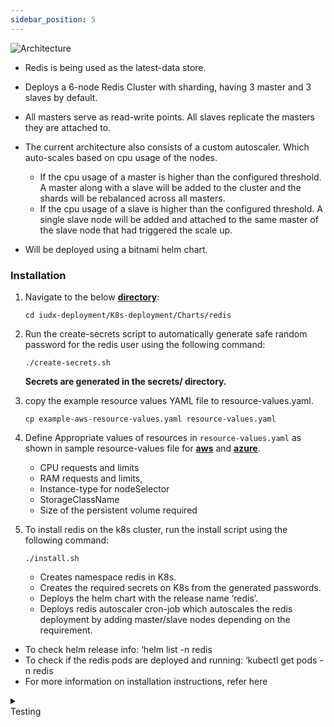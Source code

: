 ```yaml
---
sidebar_position: 5
---
```


<div class="img_background">
<div style={{textAlign: 'center'}}>


![Architecture](https://s3-ap-south-1-docs-resources.s3.ap-south-1.amazonaws.com/IUDX-resources/Redis.png)
</div></div>
 

- Redis is being used as the latest-data store.
- Deploys a 6-node Redis Cluster with sharding, having 3 master and 3 slaves by default.

- All masters serve as read-write points. All slaves replicate the masters they are attached to.
- The current architecture also consists of a custom autoscaler. Which auto-scales based on cpu usage of the nodes. 
    - If the cpu usage of a master is higher than the configured threshold. A master along with a slave will be added to the cluster and the shards will be rebalanced across all masters.
    - If the cpu usage of a slave is higher than the configured threshold. A single slave node will be added and attached to the same master of the slave node that had triggered the scale up.
- Will be deployed using a bitnami helm chart.



### Installation

1. Navigate to the below **[directory](https://github.com/datakaveri/iudx-deployment/tree/5.0.0/K8s-deployment/Charts/redis)**:

    ```
    cd iudx-deployment/K8s-deployment/Charts/redis
    ```

2. Run the create-secrets script to automatically generate safe random password for the redis user using the following command:

    ```
    ./create-secrets.sh
    ```
    **Secrets are generated in the secrets/ directory.**

3. copy the example resource values YAML file to resource-values.yaml.
    
    ```
    cp example-aws-resource-values.yaml resource-values.yaml
    ```

4. Define Appropriate values of resources in `resource-values.yaml` as shown in sample resource-values file for **[aws](https://github.com/datakaveri/iudx-deployment/blob/5.0.0/K8s-deployment/Charts/redis/example-aws-resource-values.yaml)** and **[azure](https://github.com/datakaveri/iudx-deployment/blob/5.0.0/K8s-deployment/Charts/redis/example-azure-resource-values.yaml)**.
    
    - CPU requests and limits
    - RAM requests and limits, 
    - Instance-type for nodeSelector
    - StorageClassName
    - Size of the persistent volume required 


5. To install redis on the k8s cluster, run the install script using the following command: 

    ```
    ./install.sh
    ```
    - Creates namespace redis in K8s.
    - Creates the required secrets on K8s from the generated passwords.
    - Deploys the helm chart with the release name ‘redis’.
    - Deploys redis autoscaler cron-job which autoscales the redis deployment by adding master/slave nodes depending on the requirement.


- To check helm release info: ‘helm list -n redis
- To check if the redis pods are deployed and running: ‘kubectl get pods -n redis
- For more information on installation instructions, refer here 

<details>
<summary><div class="style">Testing</div></summary>

1. Test if redis cluster is formed properly

    1. Login into redis cluster

        ```
        kubectl exec -it -n redis redis-redis-cluster-0 bash

        redis-cli -h localhost -a `cat $REDIS_PASSWORD_FILE` cluster info
        ```

    <div className="img_background">
    <div style={{textAlign: 'center'}}>
        <img src="https://s3-ap-south-1-docs-resources.s3.ap-south-1.amazonaws.com/IUDX-resources/redis_testing.png" />
    </div>
    </div>

</details>